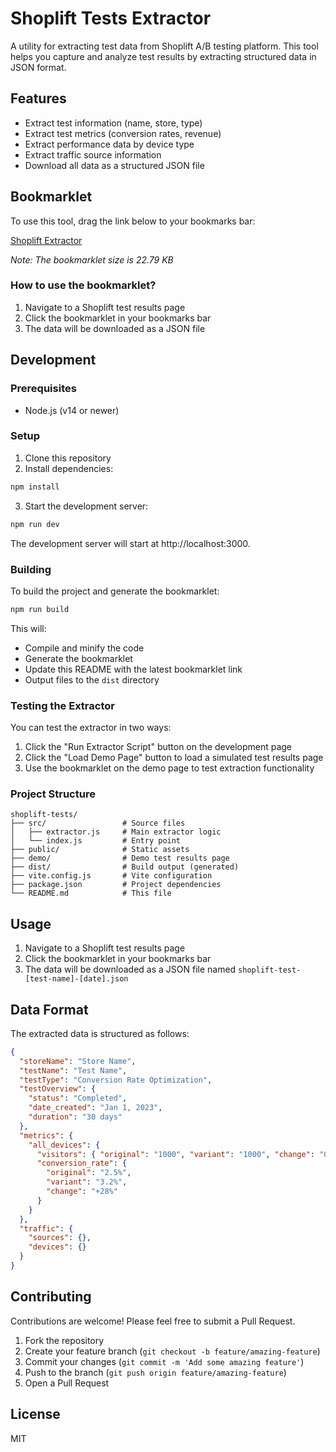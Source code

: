 # Shoplift Tests Extractor

A utility for extracting test data from Shoplift A/B testing platform. This tool helps you capture and analyze test results by extracting structured data in JSON format.

## Features

- Extract test information (name, store, type)
- Extract test metrics (conversion rates, revenue)
- Extract performance data by device type
- Extract traffic source information
- Download all data as a structured JSON file

## Bookmarklet

To use this tool, drag the link below to your bookmarks bar:

[Shoplift Extractor](javascript:javascript%3A(function()%7B%2F**%0A%20*%20Shoplift%20Tests%20Extractor%0A%20*%20A%20utility%20module%20for%20extracting%20test%20data%20from%20Shoplift%20test%20results%20pages%0A%20*%2F%0A%0A%2F%2F%20Show%20extraction%20status%20to%20user%0Aconst%20showStatus%20%3D%20(msg%2C%20isError%20%3D%20false)%20%3D%3E%20%7B%0A%20%20const%20statusDiv%20%3D%20document.createElement('div')%3B%0A%20%20statusDiv.style.position%20%3D%20'fixed'%3B%0A%20%20statusDiv.style.top%20%3D%20'10px'%3B%0A%20%20statusDiv.style.left%20%3D%20'50%25'%3B%0A%20%20statusDiv.style.transform%20%3D%20'translateX(-50%25)'%3B%0A%20%20statusDiv.style.background%20%3D%20isError%20%3F%20'%23f44336'%20%3A%20'%236d28d9'%3B%0A%20%20statusDiv.style.color%20%3D%20'white'%3B%0A%20%20statusDiv.style.padding%20%3D%20'10px%2020px'%3B%0A%20%20statusDiv.style.borderRadius%20%3D%20'5px'%3B%0A%20%20statusDiv.style.zIndex%20%3D%20'9999'%3B%0A%20%20statusDiv.style.boxShadow%20%3D%20'0%202px%2010px%20rgba(0%2C0%2C0%2C0.2)'%3B%0A%20%20statusDiv.textContent%20%3D%20msg%3B%0A%20%20document.body.appendChild(statusDiv)%3B%0A%0A%20%20setTimeout(%0A%20%20%20%20()%20%3D%3E%20%7B%0A%20%20%20%20%20%20statusDiv.remove()%3B%0A%20%20%20%20%7D%2C%0A%20%20%20%20isError%20%3F%205000%20%3A%203000%2C%0A%20%20)%3B%0A%7D%3B%0A%0A%2F%2F%20Check%20if%20elements%20are%20loaded%20and%20ready%20for%20extraction%0Aconst%20waitForElements%20%3D%20(selector%2C%20timeout%20%3D%205000%2C%20interval%20%3D%20200)%20%3D%3E%20%7B%0A%20%20return%20new%20Promise((resolve%2C%20reject)%20%3D%3E%20%7B%0A%20%20%20%20const%20startTime%20%3D%20Date.now()%3B%0A%0A%20%20%20%20const%20checkElements%20%3D%20()%20%3D%3E%20%7B%0A%20%20%20%20%20%20const%20elements%20%3D%20document.querySelectorAll(selector)%3B%0A%20%20%20%20%20%20if%20(elements.length%20%3E%200)%20%7B%0A%20%20%20%20%20%20%20%20resolve(elements)%3B%0A%20%20%20%20%20%20%20%20return%3B%0A%20%20%20%20%20%20%7D%0A%0A%20%20%20%20%20%20if%20(Date.now()%20-%20startTime%20%3E%20timeout)%20%7B%0A%20%20%20%20%20%20%20%20reject(new%20Error(%60Elements%20not%20found%3A%20%24%7Bselector%7D%60))%3B%0A%20%20%20%20%20%20%20%20return%3B%0A%20%20%20%20%20%20%7D%0A%0A%20%20%20%20%20%20setTimeout(checkElements%2C%20interval)%3B%0A%20%20%20%20%7D%3B%0A%0A%20%20%20%20checkElements()%3B%0A%20%20%7D)%3B%0A%7D%3B%0A%0A%2F%2F%20Extract%20test%20name%20and%20store%20name%0Aconst%20getTestInfo%20%3D%20()%20%3D%3E%20%7B%0A%20%20let%20store_name%20%3D%20''%3B%0A%20%20let%20test_name%20%3D%20''%3B%0A%0A%20%20try%20%7B%0A%20%20%20%20%2F%2F%20Try%20to%20get%20store%20name%20from%20breadcrumbs%20or%20navigation%0A%20%20%20%20const%20storeElements%20%3D%20document.querySelectorAll('h5.headline-bold.mb-32px')%3B%0A%20%20%20%20store_name%20%3D%20storeElements%5B0%5D%3F.textContent.trim()%3B%0A%0A%20%20%20%20if%20(!store_name)%20%7B%0A%20%20%20%20%20%20const%20storeMatch%20%3D%20window.location.href.match(%2Fstore%5C%2F(%5B%5E%5C%2F%5D%2B)%2F)%3B%0A%20%20%20%20%20%20if%20(storeMatch%20%26%26%20storeMatch%5B1%5D)%20%7B%0A%20%20%20%20%20%20%20%20store_name%20%3D%20decodeURIComponent(storeMatch%5B1%5D)%3B%0A%20%20%20%20%20%20%7D%0A%20%20%20%20%7D%0A%0A%20%20%20%20%2F%2F%20Find%20test%20name%20in%20headings%0A%20%20%20%20const%20testHeadings%20%3D%20document.querySelectorAll('h2')%3B%0A%20%20%20%20for%20(const%20heading%20of%20testHeadings)%20%7B%0A%20%20%20%20%20%20const%20text%20%3D%20heading.textContent.trim()%3B%0A%20%20%20%20%20%20if%20(%0A%20%20%20%20%20%20%20%20text%20%26%26%0A%20%20%20%20%20%20%20%20!text.includes('Performance%20overview')%20%26%26%0A%20%20%20%20%20%20%20%20!text.includes('Traffic%20overview')%20%26%26%0A%20%20%20%20%20%20%20%20!text.includes('Device%20performance')%0A%20%20%20%20%20%20)%20%7B%0A%20%20%20%20%20%20%20%20test_name%20%3D%20text%3B%0A%20%20%20%20%20%20%20%20break%3B%0A%20%20%20%20%20%20%7D%0A%20%20%20%20%7D%0A%20%20%7D%20catch%20(error)%20%7B%0A%20%20%20%20console.error('Error%20extracting%20test%20info%3A'%2C%20error)%3B%0A%20%20%7D%0A%0A%20%20return%20%7B%0A%20%20%20%20store_name%3A%20store_name%20%7C%7C%20'Unknown%20Store'%2C%0A%20%20%20%20test_name%3A%20test_name%20%7C%7C%20'Unknown%20Test'%2C%0A%20%20%7D%3B%0A%7D%3B%0A%0A%2F%2F%20Extract%20test%20goal%2Ftype%0Aconst%20getTestType%20%3D%20()%20%3D%3E%20%7B%0A%20%20try%20%7B%0A%20%20%20%20const%20goalLabels%20%3D%20document.querySelectorAll(%0A%20%20%20%20%20%20'div.d-flex.rounded-4px.items-center.p-16px.mt-8px%20div'%2C%0A%20%20%20%20)%3B%0A%0A%20%20%20%20if%20(goalLabels.length%20%3D%3D%3D%200)%20%7B%0A%20%20%20%20%20%20return%20'Unknown%20Goal'%3B%0A%20%20%20%20%7D%0A%0A%20%20%20%20const%20goalData%20%3D%20%7B%7D%3B%0A%20%20%20%20for%20(const%20label%20of%20goalLabels)%20%7B%0A%20%20%20%20%20%20const%20labels%20%3D%20label.querySelectorAll('label')%3B%0A%20%20%20%20%20%20goalData%5Blabels%5B0%5D.textContent.trim().toLowerCase().replace('%3A'%2C%20'')%5D%20%3D%0A%20%20%20%20%20%20%20%20labels%5B1%5D.textContent.trim()%3B%0A%20%20%20%20%7D%0A%20%20%20%20return%20goalData%3B%0A%20%20%7D%20catch%20(error)%20%7B%0A%20%20%20%20console.error('Error%20extracting%20test%20type%3A'%2C%20error)%3B%0A%20%20%20%20return%20'Unknown%20Goal'%3B%0A%20%20%7D%0A%7D%3B%0A%0A%2F%2F%20Extract%20test%20overview%20(dates%2C%20status%2C%20etc.)%0Aconst%20getTestOverview%20%3D%20()%20%3D%3E%20%7B%0A%20%20try%20%7B%0A%20%20%20%20%2F%2F%20Find%20test%20status%0A%20%20%20%20const%20testOverview%20%3D%20document.querySelectorAll(%0A%20%20%20%20%20%20'.test-report-overview-row%20%3E%20div'%2C%0A%20%20%20%20)%3B%0A%20%20%20%20const%20data%20%3D%20%7B%7D%3B%0A%0A%20%20%20%20for%20(const%20row%20of%20testOverview)%20%7B%0A%20%20%20%20%20%20const%20label%20%3D%20row.querySelector('label')%3B%0A%20%20%20%20%20%20const%20value%20%3D%20row.querySelector('div')%3B%0A%20%20%20%20%20%20data%5B%0A%20%20%20%20%20%20%20%20label.textContent%0A%20%20%20%20%20%20%20%20%20%20.trim()%0A%20%20%20%20%20%20%20%20%20%20.toLowerCase()%0A%20%20%20%20%20%20%20%20%20%20.replace('.'%2C%20'')%0A%20%20%20%20%20%20%20%20%20%20.replace(%2F%5Cs%2B%2Fg%2C%20'_')%0A%20%20%20%20%20%20%5D%20%3D%20value.textContent.trim().replace(%2F%5Cs%2B%2Fg%2C%20'%20')%3B%0A%20%20%20%20%7D%0A%0A%20%20%20%20return%20data%3B%0A%20%20%7D%20catch%20(error)%20%7B%0A%20%20%20%20console.error('Error%20extracting%20test%20overview%3A'%2C%20error)%3B%0A%20%20%7D%0A%0A%20%20return%20%7B%7D%3B%0A%7D%3B%0A%0A%2F%2F%20Extract%20metrics%20from%20tables%0Aconst%20extractMetrics%20%3D%20()%20%3D%3E%20%7B%0A%20%20const%20metrics%20%3D%20%7B%7D%3B%0A%20%20try%20%7B%0A%20%20%20%20%2F%2F%20Find%20all%20performance%20tables%0A%20%20%20%20const%20tables%20%3D%20document.querySelectorAll('.performance-table')%3B%0A%0A%20%20%20%20tables.forEach((table)%20%3D%3E%20%7B%0A%20%20%20%20%20%20%2F%2F%20Check%20if%20this%20is%20a%20device%20performance%20table%0A%20%20%20%20%20%20const%20headers%20%3D%20Array.from(table.querySelectorAll('thead%20th')).map((th)%20%3D%3E%0A%20%20%20%20%20%20%20%20th.textContent.trim()%2C%0A%20%20%20%20%20%20)%3B%0A%0A%20%20%20%20%20%20if%20(!headers.includes('Device'))%20return%3B%0A%0A%20%20%20%20%20%20%2F%2F%20Get%20all%20device%20sections%20(tbody%20elements)%0A%20%20%20%20%20%20const%20deviceSections%20%3D%20table.querySelectorAll('tbody')%3B%0A%0A%20%20%20%20%20%20deviceSections.forEach((tbody)%20%3D%3E%20%7B%0A%20%20%20%20%20%20%20%20%2F%2F%20Extract%20device%20name%20from%20the%20first%20cell%0A%20%20%20%20%20%20%20%20const%20deviceNameCell%20%3D%20tbody.querySelector('th%20span')%3B%0A%20%20%20%20%20%20%20%20if%20(!deviceNameCell)%20return%3B%0A%0A%20%20%20%20%20%20%20%20const%20deviceNameText%20%3D%20deviceNameCell.textContent.trim()%3B%0A%0A%20%20%20%20%20%20%20%20const%20deviceName%20%3D%20deviceNameText%0A%20%20%20%20%20%20%20%20%20%20.toLowerCase()%0A%20%20%20%20%20%20%20%20%20%20.replace(%2Fall%20devices%2Fi%2C%20'all_devices')%0A%20%20%20%20%20%20%20%20%20%20.replace(%2F%5Cs%2B%2Fg%2C%20'_')%3B%0A%0A%20%20%20%20%20%20%20%20%2F%2F%20Initialize%20device%20metrics%20structure%0A%20%20%20%20%20%20%20%20metrics%5BdeviceName%5D%20%3D%20%7B%7D%3B%0A%0A%20%20%20%20%20%20%20%20%2F%2F%20Map%20metrics%20to%20their%20column%20positions%0A%20%20%20%20%20%20%20%20const%20metricPositions%20%3D%20%7B%7D%3B%0A%20%20%20%20%20%20%20%20let%20searchable%20%3D%20%5B%0A%20%20%20%20%20%20%20%20%20%20'visitors'%2C%0A%20%20%20%20%20%20%20%20%20%20'clicks'%2C%0A%20%20%20%20%20%20%20%20%20%20%5B'ctr'%2C%20'clickthrough%20rate'%5D%2C%0A%20%20%20%20%20%20%20%20%20%20'cart%20adds'%2C%0A%20%20%20%20%20%20%20%20%20%20%5B'acr'%2C%20'add%20to%20cart%20rate'%5D%2C%0A%20%20%20%20%20%20%20%20%20%20'bounce%20rate'%2C%0A%20%20%20%20%20%20%20%20%20%20'orders'%2C%0A%20%20%20%20%20%20%20%20%20%20%5B'cvr'%2C%20'conversion%20rate'%5D%2C%0A%20%20%20%20%20%20%20%20%20%20'revenue'%2C%0A%20%20%20%20%20%20%20%20%20%20%5B'aov'%2C%20'average%20order%20value'%5D%2C%0A%20%20%20%20%20%20%20%20%20%20%5B'rpv'%2C%20'revenue%20per%20visitor'%5D%2C%0A%20%20%20%20%20%20%20%20%5D%3B%0A%20%20%20%20%20%20%20%20headers.forEach((header%2C%20index)%20%3D%3E%20%7B%0A%20%20%20%20%20%20%20%20%20%20const%20headerText%20%3D%20header.toLowerCase()%3B%0A%20%20%20%20%20%20%20%20%20%20searchable.forEach((search%2C%20i)%20%3D%3E%20%7B%0A%20%20%20%20%20%20%20%20%20%20%20%20if%20(Array.isArray(search))%20%7B%0A%20%20%20%20%20%20%20%20%20%20%20%20%20%20if%20(search.some((s)%20%3D%3E%20headerText.includes(s)))%20%7B%0A%20%20%20%20%20%20%20%20%20%20%20%20%20%20%20%20searchable.splice(i%2C%201)%3B%0A%20%20%20%20%20%20%20%20%20%20%20%20%20%20%20%20metricPositions%5Bsearch%5B0%5D%5D%20%3D%20index%3B%0A%20%20%20%20%20%20%20%20%20%20%20%20%20%20%20%20return%3B%0A%20%20%20%20%20%20%20%20%20%20%20%20%20%20%7D%0A%20%20%20%20%20%20%20%20%20%20%20%20%7D%20else%20%7B%0A%20%20%20%20%20%20%20%20%20%20%20%20%20%20if%20(headerText.includes(search))%20%7B%0A%20%20%20%20%20%20%20%20%20%20%20%20%20%20%20%20searchable.splice(i%2C%201)%3B%0A%20%20%20%20%20%20%20%20%20%20%20%20%20%20%20%20metricPositions%5Bsearch%5D%20%3D%20index%3B%0A%20%20%20%20%20%20%20%20%20%20%20%20%20%20%20%20return%3B%0A%20%20%20%20%20%20%20%20%20%20%20%20%20%20%7D%0A%20%20%20%20%20%20%20%20%20%20%20%20%7D%0A%20%20%20%20%20%20%20%20%20%20%7D)%3B%0A%20%20%20%20%20%20%20%20%7D)%3B%0A%0A%20%20%20%20%20%20%20%20%2F%2F%20Extract%20data%20from%20variant%20and%20original%20rows%0A%20%20%20%20%20%20%20%20const%20rows%20%3D%20tbody.querySelectorAll('tr')%3B%0A%20%20%20%20%20%20%20%20let%20variantRow%2C%20originalRow%3B%0A%0A%20%20%20%20%20%20%20%20%2F%2F%20Find%20variant%20and%20original%20rows%0A%20%20%20%20%20%20%20%20rows.forEach((row)%20%3D%3E%20%7B%0A%20%20%20%20%20%20%20%20%20%20%2F%2F%20Get%20text%20from%20the%20second%20th%20cell%20which%20contains%20variant%2Foriginal%20info%0A%20%20%20%20%20%20%20%20%20%20const%20variantCell%20%3D%0A%20%20%20%20%20%20%20%20%20%20%20%20row.querySelector('th%3Anth-child(2)')%20%7C%7C%20row.querySelector('th')%3B%0A%0A%20%20%20%20%20%20%20%20%20%20if%20(!variantCell)%20return%3B%0A%20%20%20%20%20%20%20%20%20%20const%20cellText%20%3D%20variantCell.textContent.trim()%3B%0A%0A%20%20%20%20%20%20%20%20%20%20if%20(cellText.includes('Variant'))%20%7B%0A%20%20%20%20%20%20%20%20%20%20%20%20variantRow%20%3D%20row%3B%0A%20%20%20%20%20%20%20%20%20%20%7D%20else%20if%20(cellText.includes('Original'))%20%7B%0A%20%20%20%20%20%20%20%20%20%20%20%20originalRow%20%3D%20row%3B%0A%20%20%20%20%20%20%20%20%20%20%7D%0A%20%20%20%20%20%20%20%20%7D)%3B%0A%0A%20%20%20%20%20%20%20%20%2F%2F%20Process%20each%20metric%0A%20%20%20%20%20%20%20%20Object.keys(metricPositions).forEach((metric)%20%3D%3E%20%7B%0A%20%20%20%20%20%20%20%20%20%20%2F%2F%20Don't%20subtract%201%20-%20we%20use%20the%20actual%20index%20that%20matches%20the%20header%0A%20%20%20%20%20%20%20%20%20%20const%20position%20%3D%20metricPositions%5Bmetric%5D%3B%0A%0A%20%20%20%20%20%20%20%20%20%20%2F%2F%20Skip%20if%20position%20is%20undefined%0A%20%20%20%20%20%20%20%20%20%20if%20(position%20%3D%3D%3D%20undefined)%20return%3B%0A%0A%20%20%20%20%20%20%20%20%20%20metrics%5BdeviceName%5D%5Bmetric%5D%20%3D%20%7B%0A%20%20%20%20%20%20%20%20%20%20%20%20original%3A%20'0'%2C%0A%20%20%20%20%20%20%20%20%20%20%20%20variant%3A%20'0'%2C%0A%20%20%20%20%20%20%20%20%20%20%20%20change%3A%20'0%25'%2C%0A%20%20%20%20%20%20%20%20%20%20%7D%3B%0A%0A%20%20%20%20%20%20%20%20%20%20%2F%2F%20Extract%20original%20value%20-%20adjust%20for%20th%20cells%0A%20%20%20%20%20%20%20%20%20%20if%20(originalRow)%20%7B%0A%20%20%20%20%20%20%20%20%20%20%20%20const%20cells%20%3D%20originalRow.querySelectorAll('th%2C%20td')%3B%0A%20%20%20%20%20%20%20%20%20%20%20%20%2F%2F%20The%20%2B1%20because%20the%20first%20cell%20is%20the%20empty%20th%2C%20then%20variant%20name%2C%20then%20data%0A%20%20%20%20%20%20%20%20%20%20%20%20const%20cell%20%3D%20cells%5Bposition%5D%3B%0A%0A%20%20%20%20%20%20%20%20%20%20%20%20if%20(cell)%20%7B%0A%20%20%20%20%20%20%20%20%20%20%20%20%20%20const%20rawValue%20%3D%20cell.textContent.trim()%3B%0A%20%20%20%20%20%20%20%20%20%20%20%20%20%20metrics%5BdeviceName%5D%5Bmetric%5D.original%20%3D%20rawValue.split('%20')%5B0%5D%3B%0A%20%20%20%20%20%20%20%20%20%20%20%20%7D%0A%20%20%20%20%20%20%20%20%20%20%7D%0A%0A%20%20%20%20%20%20%20%20%20%20%2F%2F%20Extract%20variant%20value%20and%20change%20percentage%0A%20%20%20%20%20%20%20%20%20%20if%20(variantRow)%20%7B%0A%20%20%20%20%20%20%20%20%20%20%20%20const%20cells%20%3D%20variantRow.querySelectorAll('th%2C%20td')%3B%0A%20%20%20%20%20%20%20%20%20%20%20%20const%20cell%20%3D%20cells%5Bposition%5D%3B%0A%0A%20%20%20%20%20%20%20%20%20%20%20%20if%20(cell)%20%7B%0A%20%20%20%20%20%20%20%20%20%20%20%20%20%20const%20rawValue%20%3D%20cell.textContent.trim()%3B%0A%0A%20%20%20%20%20%20%20%20%20%20%20%20%20%20%2F%2F%20Extract%20main%20value%20-%20before%20any%20labels%0A%20%20%20%20%20%20%20%20%20%20%20%20%20%20metrics%5BdeviceName%5D%5Bmetric%5D.variant%20%3D%20rawValue.split('%20')%5B0%5D%3B%0A%0A%20%20%20%20%20%20%20%20%20%20%20%20%20%20%2F%2F%20Extract%20change%20label%20if%20present%0A%20%20%20%20%20%20%20%20%20%20%20%20%20%20const%20changeLabel%20%3D%20cell.querySelector('.label-tint')%3B%0A%20%20%20%20%20%20%20%20%20%20%20%20%20%20if%20(changeLabel)%20%7B%0A%20%20%20%20%20%20%20%20%20%20%20%20%20%20%20%20metrics%5BdeviceName%5D%5Bmetric%5D.change%20%3D%0A%20%20%20%20%20%20%20%20%20%20%20%20%20%20%20%20%20%20changeLabel.textContent.trim()%3B%0A%20%20%20%20%20%20%20%20%20%20%20%20%20%20%7D%20else%20%7B%0A%20%20%20%20%20%20%20%20%20%20%20%20%20%20%20%20const%20originalValue%20%3D%20metrics%5BdeviceName%5D%5Bmetric%5D.original%3B%0A%20%20%20%20%20%20%20%20%20%20%20%20%20%20%20%20const%20variantValue%20%3D%20metrics%5BdeviceName%5D%5Bmetric%5D.variant%3B%0A%0A%20%20%20%20%20%20%20%20%20%20%20%20%20%20%20%20%2F%2F%20Only%20calculate%20if%20we%20have%20valid%20values%0A%20%20%20%20%20%20%20%20%20%20%20%20%20%20%20%20if%20(originalValue%20%26%26%20variantValue)%20%7B%0A%20%20%20%20%20%20%20%20%20%20%20%20%20%20%20%20%20%20metrics%5BdeviceName%5D%5Bmetric%5D.change%20%3D%20calculateChange(%0A%20%20%20%20%20%20%20%20%20%20%20%20%20%20%20%20%20%20%20%20originalValue%2C%0A%20%20%20%20%20%20%20%20%20%20%20%20%20%20%20%20%20%20%20%20variantValue%2C%0A%20%20%20%20%20%20%20%20%20%20%20%20%20%20%20%20%20%20)%3B%0A%20%20%20%20%20%20%20%20%20%20%20%20%20%20%20%20%7D%0A%20%20%20%20%20%20%20%20%20%20%20%20%20%20%7D%0A%20%20%20%20%20%20%20%20%20%20%20%20%7D%0A%20%20%20%20%20%20%20%20%20%20%7D%0A%20%20%20%20%20%20%20%20%7D)%3B%0A%20%20%20%20%20%20%7D)%3B%0A%20%20%20%20%7D)%3B%0A%20%20%7D%20catch%20(error)%20%7B%0A%20%20%20%20console.error('Error%20extracting%20metrics%3A'%2C%20error)%3B%0A%20%20%7D%0A%0A%20%20return%20metrics%3B%0A%7D%3B%0A%0Aconst%20extractTrafficInfo%20%3D%20(metrics)%20%3D%3E%20%7B%0A%20%20const%20desktopVisitors%20%3D%0A%20%20%20%20parseValue(metrics.desktop.visitors.original)%20%2B%0A%20%20%20%20parseValue(metrics.desktop.visitors.variant)%3B%0A%20%20const%20mobileVisitors%20%3D%0A%20%20%20%20parseValue(metrics.mobile.visitors.original)%20%2B%0A%20%20%20%20parseValue(metrics.mobile.visitors.variant)%3B%0A%20%20const%20totalVisitors%20%3D%20desktopVisitors%20%2B%20mobileVisitors%3B%0A%0A%20%20return%20%7B%0A%20%20%20%20total%3A%20totalVisitors%2C%0A%20%20%20%20desktop%3A%20desktopVisitors%2C%0A%20%20%20%20mobile%3A%20mobileVisitors%2C%0A%20%20%7D%3B%0A%7D%3B%0A%0Aconst%20parseValue%20%3D%20(value)%20%3D%3E%20%7B%0A%20%20%2F%2F%20Remove%20any%20currency%20symbols%2C%20commas%2C%20and%20%25%20signs%0A%20%20if%20(!value)%20return%200%3B%0A%20%20return%20parseFloat(value.replace(%2F%5B%24%2C%E2%82%AC%C2%A3%25%5D%2Fg%2C%20''))%3B%0A%7D%3B%0A%0Aconst%20calculateChange%20%3D%20(original%2C%20variant)%20%3D%3E%20%7B%0A%20%20const%20originalValue%20%3D%20parseValue(original)%3B%0A%20%20const%20variantValue%20%3D%20parseValue(variant)%3B%0A%0A%20%20%2F%2F%20Handle%20division%20by%20zero%20case%0A%20%20if%20(originalValue%20%3D%3D%3D%200)%20%7B%0A%20%20%20%20return%20variantValue%20%3E%200%20%3F%20'%2B100%25'%20%3A%20'0%25'%3B%0A%20%20%7D%0A%0A%20%20const%20change%20%3D%20((variantValue%20-%20originalValue)%20%2F%20originalValue)%20*%20100%3B%0A%20%20%2F%2F%20Format%20to%201%20decimal%20place%20with%20%2B%20or%20-%20prefix%0A%20%20const%20sign%20%3D%20change%20%3E%200%20%3F%20'%2B'%20%3A%20''%3B%0A%20%20return%20%60%24%7Bsign%7D%24%7Bchange.toFixed(1)%7D%25%60%3B%0A%7D%3B%0A%0A%2F%2F%20Main%20extraction%20function%20to%20be%20exported%0Aconst%20async%20(isTest%20%3D%20false)%20%3D%3E%20%7B%0A%20%20showStatus('Extracting%20Shoplift%20test%20data...')%3B%0A%0A%20%20try%20%7B%0A%20%20%20%20%2F%2F%20Wait%20for%20key%20elements%20to%20be%20loaded%20(with%20shorter%20timeout%20for%20test%20environment)%0A%20%20%20%20const%20timeout%20%3D%20isTest%20%3F%203000%20%3A%2010000%3B%0A%20%20%20%20try%20%7B%0A%20%20%20%20%20%20await%20waitForElements('.headline-bold'%2C%20timeout)%3B%0A%20%20%20%20%20%20await%20waitForElements('.test-report-variant-card-stats'%2C%20timeout)%3B%0A%20%20%20%20%7D%20catch%20(err)%20%7B%0A%20%20%20%20%20%20%2F%2F%20Continue%20even%20if%20some%20elements%20aren't%20found%0A%20%20%20%20%20%20console.warn('Some%20page%20elements%20not%20found%3A'%2C%20err.message)%3B%0A%20%20%20%20%7D%0A%0A%20%20%20%20%2F%2F%20Add%20a%20little%20delay%20to%20ensure%20page%20is%20fully%20rendered%0A%20%20%20%20await%20new%20Promise((resolve)%20%3D%3E%20setTimeout(resolve%2C%20500))%3B%0A%0A%20%20%20%20%2F%2F%20Make%20sure%20all%20items%20are%20visible%0A%20%20%20%20const%20buttons%20%3D%20document.querySelectorAll(%0A%20%20%20%20%20%20%60.dropdown-item.d-flex.items-center.gap-8px.gap-8px%60%2C%0A%20%20%20%20)%3B%0A%20%20%20%20const%20allMetricsButtons%20%3D%20%5B...buttons%5D.filter((b)%20%3D%3E%0A%20%20%20%20%20%20b.innerText.toLowerCase().includes('all%20metrics')%2C%0A%20%20%20%20)%3B%0A%20%20%20%20%5B...allMetricsButtons%5D.forEach((el)%20%3D%3E%20el.click())%3B%0A%0A%20%20%20%20%2F%2F%20Extract%20all%20data%0A%20%20%20%20const%20testInfo%20%3D%20getTestInfo()%3B%0A%20%20%20%20const%20testType%20%3D%20getTestType()%3B%0A%20%20%20%20const%20testOverview%20%3D%20getTestOverview()%3B%0A%20%20%20%20const%20metrics%20%3D%20extractMetrics()%3B%0A%20%20%20%20const%20trafficInfo%20%3D%20extractTrafficInfo(metrics)%3B%0A%0A%20%20%20%20%2F%2F%20Compile%20into%20final%20JSON%20structure%0A%20%20%20%20const%20testData%20%3D%20%7B%0A%20%20%20%20%20%20store%3A%20testInfo.store_name%2C%0A%20%20%20%20%20%20test%3A%20testInfo.test_name%2C%0A%20%20%20%20%20%20configuration%3A%20testType%2C%0A%20%20%20%20%20%20overview%3A%20testOverview%2C%0A%20%20%20%20%20%20traffic%3A%20trafficInfo%2C%0A%20%20%20%20%20%20metrics%3A%20metrics%2C%0A%20%20%20%20%20%20extractedAt%3A%20new%20Date().toISOString()%2C%0A%20%20%20%20%7D%3B%0A%0A%20%20%20%20%2F%2F%20Generate%20downloadable%20JSON%0A%20%20%20%20const%20jsonString%20%3D%20JSON.stringify(testData%2C%20null%2C%202)%3B%0A%20%20%20%20if%20(document.querySelector('%23shoplift-test-data'))%20%7B%0A%20%20%20%20%20%20document.querySelector('%23shoplift-test-data').textContent%20%3D%0A%20%20%20%20%20%20%20%20JSON.stringify(testData%2C%20null%2C%204)%3B%0A%20%20%20%20%20%20return%20testData%3B%20%2F%2F%20Return%20data%20for%20testing%20purposes%0A%20%20%20%20%7D%0A%20%20%20%20const%20blob%20%3D%20new%20Blob(%5BjsonString%5D%2C%20%7B%20type%3A%20'application%2Fjson'%20%7D)%3B%0A%20%20%20%20const%20url%20%3D%20URL.createObjectURL(blob)%3B%0A%0A%20%20%20%20%2F%2F%20Create%20download%20link%0A%20%20%20%20const%20downloadLink%20%3D%20document.createElement('a')%3B%0A%20%20%20%20downloadLink.href%20%3D%20url%3B%0A%20%20%20%20downloadLink.download%20%3D%20%60shoplift-%24%7BtestInfo.test%0A%20%20%20%20%20%20.replace(%2F%5B%5Ea-z0-9%5D%2Fgi%2C%20'-')%0A%20%20%20%20%20%20.toLowerCase()%7D-%24%7Bnew%20Date().toISOString().slice(0%2C%2010)%7D.json%60%3B%0A%20%20%20%20document.body.appendChild(downloadLink)%3B%0A%20%20%20%20downloadLink.click()%3B%0A%20%20%20%20document.body.removeChild(downloadLink)%3B%0A%0A%20%20%20%20showStatus('Test%20data%20extracted%20successfully!')%3B%0A%0A%20%20%20%20return%20testData%3B%20%2F%2F%20Return%20data%20for%20testing%20purposes%0A%20%20%7D%20catch%20(error)%20%7B%0A%20%20%20%20console.error('Error%20extracting%20test%20data%3A'%2C%20error)%3B%0A%20%20%20%20showStatus(%60Error%20extracting%20test%20data%3A%20%24%7Berror.message%7D%60%2C%20true)%3B%0A%20%20%20%20throw%20error%3B%0A%20%20%7D%0A%7D%3B%0A%0A%2F%2F%20Initialize%20bookmarklet%20link%0Aconst%20(linkElement)%20%3D%3E%20%7B%0A%20%20if%20(!linkElement)%20return%3B%0A%0A%20%20%2F%2F%20Generate%20the%20bookmarklet%20code%0A%20%20const%20bookmarkletCode%20%3D%20%60javascript%3A(function()%7Bconst%20e%3Ddocument.createElement(%22script%22)%3Be.textContent%3D%22(function()%7Bconst%20showStatus%3D(msg%2CisError%3Dfalse)%3D%3E%7Bconst%20statusDiv%3Ddocument.createElement('div')%3BstatusDiv.style.position%3D'fixed'%3BstatusDiv.style.top%3D'10px'%3BstatusDiv.style.left%3D'50%25'%3BstatusDiv.style.transform%3D'translateX(-50%25)'%3BstatusDiv.style.background%3DisError%3F'%23f44336'%3A'%236d28d9'%3BstatusDiv.style.color%3D'white'%3BstatusDiv.style.padding%3D'10px%2020px'%3BstatusDiv.style.borderRadius%3D'5px'%3BstatusDiv.style.zIndex%3D'9999'%3BstatusDiv.style.boxShadow%3D'0%202px%2010px%20rgba(0%2C0%2C0%2C0.2)'%3BstatusDiv.textContent%3Dmsg%3Bdocument.body.appendChild(statusDiv)%3BsetTimeout(()%3D%3E%7BstatusDiv.remove()%3B%7D%2CisError%3F5000%3A3000)%3B%7D%3Bconst%20extractTestData%3Dasync()%3D%3E%7BshowStatus('Extracting%20Shoplift%20test%20data...')%3Btry%7Bawait%20new%20Promise(resolve%3D%3EsetTimeout(resolve%2C1000))%3B%24%7BrunExtractor%0A%20%20%20%20.toString()%0A%20%20%20%20.replace(%0A%20%20%20%20%20%20%2Fconst%20%2F%2C%0A%20%20%20%20%20%20''%2C%0A%20%20%20%20)%7DextractTestData()%3B%7D)()%3B%22%7D%3Bdocument.body.appendChild(e)%3Be.remove()%7D)()%3B%60%3B%0A%0A%20%20%2F%2F%20Set%20the%20href%20attribute%20of%20the%20link%0A%20%20linkElement.href%20%3D%20bookmarkletCode%3B%0A%0A%20%20%2F%2F%20Add%20click%20handler%20to%20prevent%20navigation%0A%20%20linkElement.addEventListener('click'%2C%20(e)%20%3D%3E%20%7B%0A%20%20%20%20e.preventDefault()%3B%0A%20%20%20%20alert(%0A%20%20%20%20%20%20%22To%20use%20this%20bookmarklet%2C%20drag%20it%20to%20your%20bookmarks%20bar.%20Then%20click%20it%20when%20you're%20viewing%20a%20Shoplift%20test%20results%20page.%22%2C%0A%20%20%20%20)%3B%0A%20%20%7D)%3B%0A%7D%3B%0ArunExtractor()%3B%7D)())

*Note: The bookmarklet size is 22.79 KB*

### How to use the bookmarklet?

1. Navigate to a Shoplift test results page
2. Click the bookmarklet in your bookmarks bar
3. The data will be downloaded as a JSON file

## Development

### Prerequisites

- Node.js (v14 or newer)

### Setup

1. Clone this repository
2. Install dependencies:

```bash
npm install
```

3. Start the development server:

```bash
npm run dev
```

The development server will start at http://localhost:3000.

### Building

To build the project and generate the bookmarklet:

```bash
npm run build
```

This will:

- Compile and minify the code
- Generate the bookmarklet
- Update this README with the latest bookmarklet link
- Output files to the `dist` directory

### Testing the Extractor

You can test the extractor in two ways:

1. Click the "Run Extractor Script" button on the development page
2. Click the "Load Demo Page" button to load a simulated test results page
3. Use the bookmarklet on the demo page to test extraction functionality

### Project Structure

```
shoplift-tests/
├── src/                 # Source files
│   ├── extractor.js     # Main extractor logic
│   └── index.js         # Entry point
├── public/              # Static assets
├── demo/                # Demo test results page
├── dist/                # Build output (generated)
├── vite.config.js       # Vite configuration
├── package.json         # Project dependencies
└── README.md            # This file
```

## Usage

1. Navigate to a Shoplift test results page
2. Click the bookmarklet in your bookmarks bar
3. The data will be downloaded as a JSON file named `shoplift-test-[test-name]-[date].json`

## Data Format

The extracted data is structured as follows:

```json
{
  "storeName": "Store Name",
  "testName": "Test Name",
  "testType": "Conversion Rate Optimization",
  "testOverview": {
    "status": "Completed",
    "date_created": "Jan 1, 2023",
    "duration": "30 days"
  },
  "metrics": {
    "all_devices": {
      "visitors": { "original": "1000", "variant": "1000", "change": "0%" },
      "conversion_rate": {
        "original": "2.5%",
        "variant": "3.2%",
        "change": "+28%"
      }
    }
  },
  "traffic": {
    "sources": {},
    "devices": {}
  }
}
```

## Contributing

Contributions are welcome! Please feel free to submit a Pull Request.

1. Fork the repository
2. Create your feature branch (`git checkout -b feature/amazing-feature`)
3. Commit your changes (`git commit -m 'Add some amazing feature'`)
4. Push to the branch (`git push origin feature/amazing-feature`)
5. Open a Pull Request

## License

MIT
